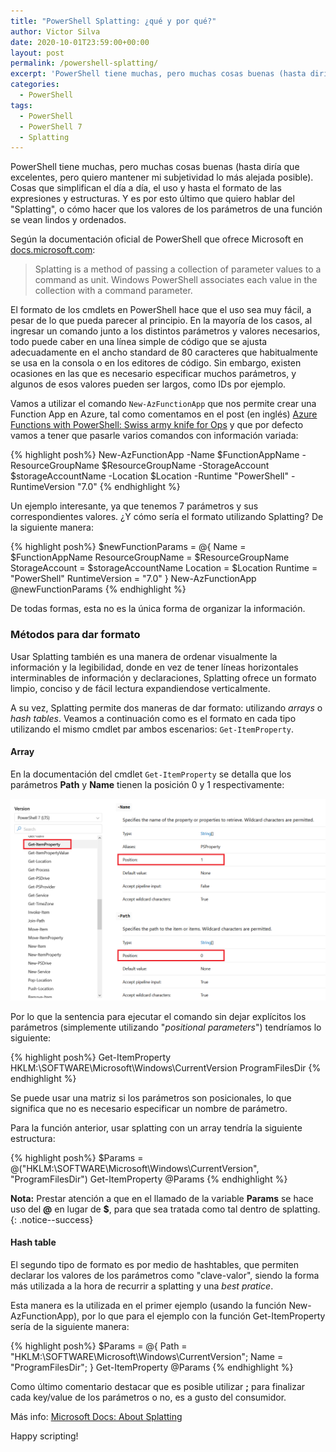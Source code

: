 ```yaml
--- 
title: "PowerShell Splatting: ¿qué y por qué?"
author: Victor Silva
date: 2020-10-01T23:59:00+00:00 
layout: post 
permalink: /powershell-splatting/
excerpt: 'PowerShell tiene muchas, pero muchas cosas buenas (hasta diría que excelentes, pero quiero mantener mi subjetividad lo más alejada posible). Cosas que simplifican el día a día, el uso y hasta el formato de las expresiones y estructuras. Y es por esto último que quiero hablar del "Splatting", o cómo hacer que los valores de los parámetros de una función se vean lindos y ordenados.'
categories: 
  - PowerShell
tags: 
  - PowerShell
  - PowerShell 7
  - Splatting
---
```


PowerShell tiene muchas, pero muchas cosas buenas (hasta diría que excelentes, pero quiero mantener mi subjetividad lo más alejada posible). Cosas que simplifican el día a día, el uso y hasta el formato de las expresiones y estructuras. Y es por esto último que quiero hablar del "Splatting", o cómo hacer que los valores de los parámetros de una función se vean lindos y ordenados.

Según la documentación oficial de PowerShell que ofrece Microsoft en [docs.microsoft.com](https://docs.microsoft.com/en-us/powershell/module/microsoft.powershell.core/about/about_splatting?view=powershell-7):

> Splatting is a method of passing a collection of parameter values to a command as unit. Windows PowerShell associates each value in the collection with a command parameter.

El formato de los cmdlets en PowerShell hace que el uso sea muy fácil, a pesar de lo que pueda parecer al principio. En la mayoría de los casos, al ingresar un comando junto a los distintos parámetros y valores necesarios, todo puede caber en una línea simple de código que se ajusta adecuadamente en el ancho standard de 80 caracteres que habitualmente se usa en la consola o en los editores de código. Sin embargo, existen ocasiones en las que es necesario especificar muchos parámetros, y algunos de esos valores pueden ser largos, como IDs por ejemplo. 

Vamos a utilizar el comando `New-AzFunctionApp` que nos permite crear una Function App en Azure, tal como comentamos en el post (en inglés) [Azure Functions with PowerShell: Swiss army knife for Ops](https://blog.victorsilva.com.uy/functions-swiss-army-ops/) y que por defecto vamos a tener que pasarle varios comandos con información variada:

{% highlight posh%}
New-AzFunctionApp -Name $FunctionAppName -ResourceGroupName $ResourceGroupName -StorageAccount $storageAccountName -Location $Location -Runtime "PowerShell" -RuntimeVersion "7.0"
{% endhighlight %}

Un ejemplo interesante, ya que tenemos 7 parámetros y sus correspondientes valores. ¿Y cómo sería el formato utilizando Splatting? De la siguiente manera:

{% highlight posh%}
$newFunctionParams = @{
  Name              = $FunctionAppName
  ResourceGroupName = $ResourceGroupName
  StorageAccount    = $storageAccountName
  Location          = $Location
  Runtime           = "PowerShell"
  RuntimeVersion    = "7.0"
}
New-AzFunctionApp @newFunctionParams
{% endhighlight %}

De todas formas, esta no es la única forma de organizar la información.

### Métodos para dar formato

Usar Splatting también es una manera de ordenar visualmente la información y la legibilidad, donde en vez de tener líneas horizontales interminables de información y declaraciones, Splatting ofrece un formato limpio, conciso y de fácil lectura expandiendose verticalmente.

A su vez, Splatting permite dos maneras de dar formato: utilizando *arrays* o *hash tables*. Veamos a continuación como es el formato en cada tipo utilizando el mismo cmdlet par ambos escenarios: `Get-ItemProperty`.

#### Array

En la documentación del cmdlet `Get-ItemProperty` se detalla que los parámetros **Path** y **Name** tienen la posición 0 y 1 respectivamente:

<img src="/assets/images/postsImages/PS_Splatting_0.png" class="alignnone">

Por lo que la sentencia para ejecutar el comando sin dejar explícitos los parámetros (simplemente utilizando "*positional parameters*") tendríamos lo siguiente:

{% highlight posh%}
Get-ItemProperty HKLM:\SOFTWARE\Microsoft\Windows\CurrentVersion ProgramFilesDir
{% endhighlight %}

Se puede usar una matriz si los parámetros son posicionales, lo que significa que no es necesario especificar un nombre de parámetro. 

Para la función anterior, usar splatting con un array tendría la siguiente estructura:

{% highlight posh%}
$Params = @("HKLM:\SOFTWARE\Microsoft\Windows\CurrentVersion",
"ProgramFilesDir")
Get-ItemProperty @Params
{% endhighlight %}

<div><b>Nota:</b> Prestar atención a que en el llamado de la variable <b>Params</b> se hace uso del <b>@</b> en lugar de <b>$</b>, para que sea tratada como tal dentro de splatting.</div>{: .notice--success}


#### Hash table

El segundo tipo de formato es por medio de hashtables, que permiten declarar los valores de los parámetros como "clave-valor", siendo la forma más utilizada a la hora de recurrir a splatting y una *best pratice*.

Esta manera es la utilizada en el primer ejemplo (usando la función New-AzFunctionApp), por lo que para el ejemplo con la función Get-ItemProperty sería de la siguiente manera:

{% highlight posh%}
$Params = @{
  Path = "HKLM:\SOFTWARE\Microsoft\Windows\CurrentVersion";
  Name = "ProgramFilesDir";
}
Get-ItemProperty @Params
{% endhighlight %}

Como último comentario destacar que es posible utilizar **;** para finalizar cada key/value de los parámetros o no, es a gusto del consumidor.

Más info: [Microsoft Docs: About Splatting](https://docs.microsoft.com/en-us/powershell/module/microsoft.powershell.core/about/about_splatting?view=powershell-7)

Happy scripting!